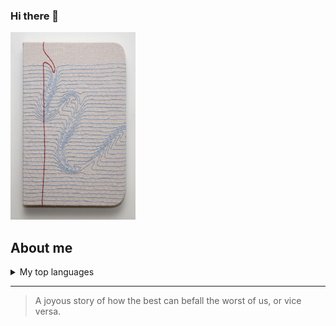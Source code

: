 ### Hi there 👋

<!--
**oldmcdonnell/oldmcdonnell** is a ✨ _special_ ✨ repository because its `README.md` (this file) appears on your GitHub profile.

Here are some ideas to get you started:

- 🔭 I’m currently working on ...
- 🌱 I’m currently learning ...
- 👯 I’m looking to collaborate on ...
- 🤔 I’m looking for help with ...
- 💬 Ask me about ...
- 📫 How to reach me: ...
- 😄 Pronouns: ...
- ⚡ Fun fact: ...
-->

<img alt="painting" src="https://github.com/oldmcdonnell/oldmcdonnell.github.io/blob/dev/img/PIC.jpg" width="200" height="300"/>



## About me


<details>
<summary>My top languages</summary>
  
| Rank | Languages |
|-----:|-----------|
|     1| TypeScript    |
|     2| JavaScript  |
|     3| Python      |
|     4| Node JS    |
|     5| React     |
|     6| SQL - everything but noSQL       |
|     7| Java       |
|     8| Bash       |
|     9| Mel     |
|     10| PHP       |


</details>


<!-- TO DO: add more details about me later -->

---
> A joyous story of how the best can befall the worst of us, or vice versa.

